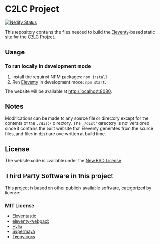 # C2LC Project

[![Netlify Status](https://api.netlify.com/api/v1/badges/b69af899-f119-4aa8-a7e2-e5d99e995b8c/deploy-status)](https://app.netlify.com/sites/c2lc-project/deploys)

This repository contains the files needed to build the [Eleventy](http://11ty.dev/)-based static site for the [C2LC Project](https://c2lc-project.netlify.app).

## Usage

### To run locally in development mode

1. Install the required NPM packages: `npm install`
2. Run [Eleventy](http://11ty.dev) in development mode: `npm start`.

The website will be available at [http://localhost:8080](http://localhost:8080).

## Notes

Modifications can be made to any source file or directory except for the contents of the `./dist/` directory. The
`./dist/` directory is not versioned since it contains the built website that Eleventy generates from the source files,
and  files in `dist` are overwritten at build time.

## License

The website code is available under the [New BSD License](https://raw.githubusercontent.com/codelearncreate/c2lc-project-website/main/LICENSE.md).

## Third Party Software in this project

This project is based on other publicly available software, categorized by license:

### MIT License

* [Eleventastic](https://github.com/maxboeck/eleventastic)
* [eleventy-webpack](https://github.com/clenemt/eleventy-webpack)
* [Hylia](https://github.com/hankchizljaw/hylia)
* [Supermaya](https://github.com/MadeByMike/supermaya)
* [Teenyicons](https://github.com/teenyicons/teenyicons)
